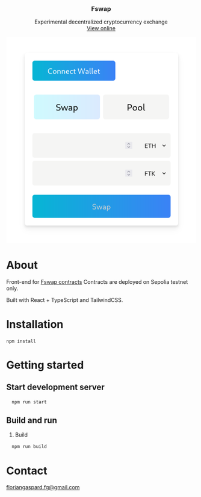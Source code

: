 <br />
<div align="center">
  <h3 align="center">Fswap</h3>

  <p align="center">
    Experimental decentralized cryptocurrency exchange
    <br />
    <a href="https://fswap.floriangaspard.com">View online</a>
  </p>
</div>

![Portfolio](public/fswap.png)

# About

Front-end for [Fswap contracts](https://github.com/floriangaspard/fswap-contracts)
Contracts are deployed on Sepolia testnet only.

Built with React + TypeScript and TailwindCSS.

# Installation

```
npm install
```

# Getting started

## Start development server

```
  npm run start
```

## Build and run

1. Build

```
  npm run build
```

# Contact

floriangaspard.fg@gmail.com
